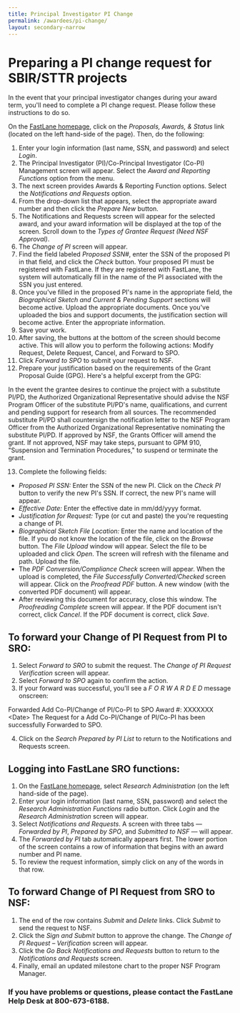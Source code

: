 ```yaml
---
title: Principal Investigator PI Change
permalink: /awardees/pi-change/
layout: secondary-narrow
---
```


# Preparing a PI change request for SBIR/STTR projects

In the event that your principal investigator changes during your award term, you'll need to complete a PI change request. Please follow these instructions to do so.

On the [FastLane homepage](http://www.fastlane.nsf.gov), click on the *Proposals, Awards, & Status* link (located on the left hand-side of the page). Then, do the following:

1. Enter your login information (last name, SSN, and password) and select *Login*.
2. The Principal Investigator (PI)/Co-Principal Investigator (Co-PI) Management screen will appear. Select the *Award and Reporting Functions* option from the menu.
3. The next screen provides Awards & Reporting Function options. Select the *Notifications and Requests* option.
4. From the drop-down list that appears, select the appropriate award number and then click the *Prepare New* button.
5. The Notifications and Requests screen will appear for the selected award, and your award information will be displayed at the top of the screen. Scroll down to the *Types of Grantee Request (Need NSF Approval)*.
6. The *Change of PI* screen will appear.
7. Find the field labeled *Proposed SSN#*, enter the SSN of the proposed PI in that field, and click the *Check* button. Your proposed PI must be registered with FastLane. If they are registered with FastLane, the system will automatically fill in the name of the PI associated with the SSN you just entered.
8. Once you've filled in the proposed PI's name in the appropriate field, the *Biographical Sketch and Current & Pending Support* sections will become active. Upload the appropriate documents. Once you've uploaded the bios and support documents, the justification section will become active. Enter the appropriate information.
9. Save your work.
10. After saving, the buttons at the bottom of the screen should become active. This will allow you to perform the following actions: Modify Request, Delete Request, Cancel, and Forward to SPO.
11. Click *Forward to SPO* to submit your request to NSF.
12. Prepare your justification based on the requirements of the Grant Proposal Guide (GPG). Here's a helpful excerpt from the GPG:

In the event the grantee desires to continue the project with a substitute PI/PD, the Authorized Organizational Representative should advise the NSF Program Officer of the substitute PI/PD's name, qualifications, and current and pending support for research from all sources. The recommended substitute PI/PD shall countersign the notification letter to the NSF Program Officer from the Authorized Organizational Representative nominating the substitute PI/PD. If approved by NSF, the Grants Officer will amend the grant. If not approved, NSF may take steps, pursuant to GPM 910, "Suspension and Termination Procedures," to suspend or terminate the grant.

13. Complete the following fields:
- *Proposed PI SSN:* Enter the SSN of the new PI. Click on the *Check PI* button to verify the new PI's SSN. If correct, the new PI's name will appear.
- *Effective Date:* Enter the effective date in mm/dd/yyyy format.
- *Justification for Request:* Type (or cut and paste) the you're requesting a change of PI.
- *Biographical Sketch File Location:* Enter the name and location of the file. If you do not know the location of the file, click on the *Browse* button. The *File Upload* window will appear. Select the file to be uploaded and click *Open*. The screen will refresh with the filename and path. Upload the file.
- The *PDF Conversion/Compliance Check* screen will appear. When the upload is completed, the *File Successfully Converted/Checked* screen will appear. Click on the *Proofread PDF* button. A new window (with the converted PDF document) will appear.
- After reviewing this document for accuracy, close this window. The *Proofreading Complete* screen will appear. If the PDF document isn't correct, click *Cancel*. If the PDF document is correct, click *Save*.

## To forward your Change of PI Request from PI to SRO:
1. Select *Forward to SRO* to submit the request. The *Change of PI Request Verification* screen will appear.
2. Select *Forward to SPO* again to confirm the action.
3. If your forward was successful, you'll see a *F O R W A R D E D* message onscreen:

Forwarded Add Co-PI/Change of PI/Co-PI to SPO
Award #: XXXXXXX
\<Date\>
The Request for a Add Co-PI/Change of PI/Co-PI has been successfully Forwarded to SPO.

4. Click on the *Search Prepared by PI List* to return to the Notifications and Requests screen.

## Logging into FastLane SRO functions:

1. On the [FastLane homepage](http://www.fastlane.nsf.gov), select *Research Administration* (on the left hand-side of the page).
2. Enter your login information (last name, SSN, password) and select the *Research Administration Functions* radio button. Click *Login* and the *Research Administration* screen will appear.
3. Select *Notifications and Requests*. A screen with three tabs — *Forwarded by PI*, *Prepared by SPO*, and *Submitted to NSF* — will appear.
4. The *Forwarded by PI* tab automatically appears first. The lower portion of the screen contains a row of information that begins with an award number and PI name.
5. To review the request information, simply click on any of the words in that row.

## To forward Change of PI Request from SRO to NSF:

1. The end of the row contains *Submit* and *Delete* links. Click *Submit* to send the request to NSF.
2. Click the *Sign and Submit* button to approve the change. The *Change of PI Request – Verification* screen will appear.
3. Click the *Go Back Notifications and Requests* button to return to the *Notifications and Requests* screen.
4. Finally, email an updated milestone chart to the proper NSF Program Manager.

### If you have problems or questions, please contact the FastLane Help Desk at 800-673-6188.
